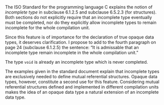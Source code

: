 The ISO Standard for the programming language C explains the notion of
*incomplete type* in subclause 6.1.2.5 and subclause 6.5.2.3 (for structures).
Both sections do not explicitly require that an incomplete type eventually must
be completed, nor do they explicitly allow incomplete types to remain incomplete
for the whole compilation unit.

Since this feature is of importance for the declaration of true opaque data
types, it deserves clarification. I propose to add to the fourth paragraph on
page 24 (subclause 6.1.2.5) the sentence: “It is admissable that an incomplete
type remain incomplete in the whole compilation unit.”

The type `void` is already an incomplete type which is never completed.

The examples given in the standard document explain that incomplete types are
exclusively needed to define mutual referential structures. Opaque data types,
however, constitute a second use for this feature. Considering mutual
referential structures defined and implemented in different compilation units
makes the idea of an opaque data type a natural extension of an incomplete data
type.
